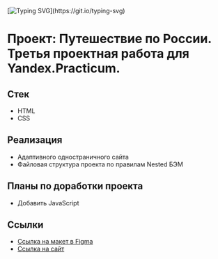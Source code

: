 [![Typing SVG](https://readme-typing-svg.herokuapp.com?width=765&color=%2336BCF7&lines=Привет+%F0%9F%91%8B%2C+тут+мои+первые+шаги+в+Веб-Разработке.)](https://git.io/typing-svg)

# Проект: Путешествие по России. Третья проектная работа для Yandex.Practicum.
 
## Стек
* HTML
* CSS

## Реализация
* Адаптивного одностраничного сайта
* Файловая структура проекта по правилам Nested БЭМ

## Планы по доработки проекта
* Добавить JavaScript

## Ссылки
* [Ссылка на макет в Figma](https://www.figma.com/file/5S2WSbEFL6awjVWJ0NWL8Q/Sprint-3_-Russia-_-desktop-mobile?node-id=28503%3A0)
* [Ссылка на сайт](https://vybar.github.io/russian-travel/)
